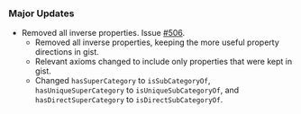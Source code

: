 ### Major Updates

- Removed all inverse properties. Issue [#506](https://github.com/semanticarts/gist/issues/506).
  - Removed all inverse properties, keeping the more useful property directions in gist.
  - Relevant axioms changed to include only properties that were kept in gist.
  - Changed `hasSuperCategory` to `isSubCategoryOf`, `hasUniqueSuperCategory` to `isUniqueSubCategoryOf`, and `hasDirectSuperCategory` to `isDirectSubCategoryOf`.
